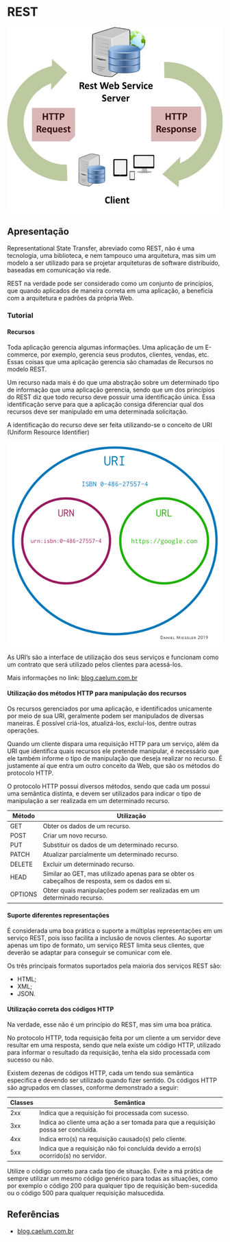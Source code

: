 # REST
![rest](img/rest.jpeg)
## Apresentação

Representational State Transfer, abreviado como REST, não é uma tecnologia, uma biblioteca, e nem tampouco uma arquitetura, mas sim um modelo a ser utilizado para se projetar arquiteturas de software distribuído, baseadas em comunicação via rede.

REST na verdade pode ser considerado como um conjunto de princípios, que quando aplicados de maneira correta em uma aplicação, a beneficia com a arquitetura e padrões da própria Web.

### Tutorial

#### Recursos

Toda aplicação gerencia algumas informações. Uma aplicação de um E-commerce, por exemplo, gerencia seus produtos, clientes, vendas, etc. Essas coisas que uma aplicação gerencia são chamadas de Recursos no modelo REST.

Um recurso nada mais é do que uma abstração sobre um determinado tipo de informação que uma aplicação gerencia, sendo que um dos princípios do REST diz que todo recurso deve possuir uma identificação única. Essa identificação serve para que a aplicação consiga diferenciar qual dos recursos deve ser manipulado em uma determinada solicitação.

A identificação do recurso deve ser feita utilizando-se o conceito de URI (Uniform Resource Identifier)

![uri](img/uri.webp)

As URI’s são a interface de utilização dos seus serviços e funcionam como um contrato que será utilizado pelos clientes para acessá-los. 

Mais informações no link: [blog.caelum.com.br](https://blog.caelum.com.br/rest-principios-e-boas-praticas/)

#### Utilização dos métodos HTTP para manipulação dos recursos

Os recursos gerenciados por uma aplicação, e identificados unicamente por meio de sua URI, geralmente podem ser manipulados de diversas maneiras. É possível criá-los, atualizá-los, excluí-los, dentre outras operações.

Quando um cliente dispara uma requisição HTTP para um serviço, além da URI que identifica quais recursos ele pretende manipular, é necessário que ele também informe o tipo de manipulação que deseja realizar no recurso. É justamente aí que entra um outro conceito da Web, que são os métodos do protocolo HTTP.

O protocolo HTTP possui diversos métodos, sendo que cada um possui uma semântica distinta, e devem ser utilizados para indicar o tipo de manipulação a ser realizada em um determinado recurso.

Método      | Utilização
----------  | ----------
GET         | Obter os dados de um recurso.
POST        | Criar um novo recurso.
PUT         | Substituir os dados de um determinado recurso.
PATCH       | Atualizar parcialmente um determinado recurso.
DELETE      | Excluir um determinado recurso.
HEAD        | Similar ao GET, mas utilizado apenas para se obter os cabeçalhos de resposta, sem os dados em si.
OPTIONS     | Obter quais manipulações podem ser realizadas em um determinado recurso.


#### Suporte diferentes representações

É considerada uma boa prática o suporte a múltiplas representações em um serviço REST, pois isso facilita a inclusão de novos clientes. Ao suportar apenas um tipo de formato, um serviço REST limita seus clientes, que deverão se adaptar para conseguir se comunicar com ele.

Os três principais formatos suportados pela maioria dos serviços REST são:

* HTML;
* XML;
* JSON.

#### Utilização correta dos códigos HTTP

Na verdade, esse não é um princípio do REST, mas sim uma boa prática.

No protocolo HTTP, toda requisição feita por um cliente a um servidor deve resultar em uma resposta, sendo que nela existe um código HTTP, utilizado para informar o resultado da requisição, tenha ela sido processada com sucesso ou não.

Existem dezenas de códigos HTTP, cada um tendo sua semântica especifica e devendo ser utilizado quando fizer sentido. Os códigos HTTP são agrupados em classes, conforme demonstrado a seguir:

Classes      | Semântica
----------   | ----------
2xx          | Indica que a requisição foi processada com sucesso.
3xx          | Indica ao cliente uma ação a ser tomada para que a requisição possa ser concluída.
4xx          | Indica erro(s) na requisição causado(s) pelo cliente.
5xx          | Indica que a requisição não foi concluída devido a erro(s) ocorrido(s) no servidor.

Utilize o código correto para cada tipo de situação. Evite a má prática de sempre utilizar um mesmo código genérico para todas as situações, como por exemplo o código 200 para qualquer tipo de requisição bem-sucedida ou o código 500 para qualquer requisição malsucedida.

## Referências

* [blog.caelum.com.br](https://blog.caelum.com.br/rest-principios-e-boas-praticas/)